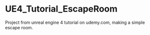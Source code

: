 # UE4_Tutorial_EscapeRoom
Project from unreal engine 4 tutorial on udemy.com, making a simple escape room.
